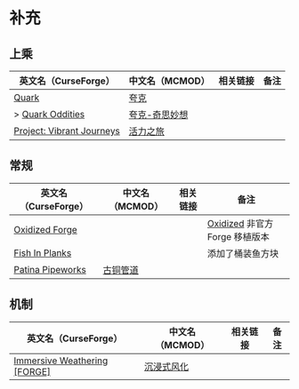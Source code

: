 # 补充

## 上乘

| 英文名（CurseForge）                                                                               | 中文名（MCMOD）                                       | 相关链接 | 备注 |
| -------------------------------------------------------------------------------------------------- | ----------------------------------------------------- | -------- | ---- |
| [Quark](https://www.curseforge.com/minecraft/mc-mods/quark)                                        | [夸克](https://www.mcmod.cn/class/527.html)           |          |      |
| > [Quark Oddities](https://www.curseforge.com/minecraft/mc-mods/quark-oddities)                    | [夸克-奇思妙想](https://www.mcmod.cn/class/1823.html) |          |      |
| [Project: Vibrant Journeys](https://www.curseforge.com/minecraft/mc-mods/project-vibrant-journeys) | [活力之旅](https://www.mcmod.cn/class/1564.html)      |          |      |

## 常规

| 英文名（CurseForge）                                                              | 中文名（MCMOD）                                  | 相关链接 | 备注                                                                                    |
| --------------------------------------------------------------------------------- | ------------------------------------------------ | -------- | --------------------------------------------------------------------------------------- |
| [Oxidized Forge](https://www.curseforge.com/minecraft/mc-mods/oxidized-forge)     |                                                  |          | [Oxidized](https://www.curseforge.com/minecraft/mc-mods/oxidized) 非官方 Forge 移植版本 |
| [Fish In Planks](https://www.curseforge.com/minecraft/mc-mods/fish-in-planks)     |                                                  |          | 添加了桶装鱼方块                                                                        |
| [Patina Pipeworks](https://www.curseforge.com/minecraft/mc-mods/patina-pipeworks) | [古铜管道](https://www.mcmod.cn/class/6033.html) |          |                                                                                         |

## 机制

| 英文名（CurseForge）                                                                                    | 中文名（MCMOD）                                    | 相关链接 | 备注 |
| ------------------------------------------------------------------------------------------------------- | -------------------------------------------------- | -------- | ---- |
| [Immersive Weathering [FORGE]](https://www.curseforge.com/minecraft/mc-mods/immersive-weathering-forge) | [沉浸式风化](https://www.mcmod.cn/class/6057.html) |          |      |
